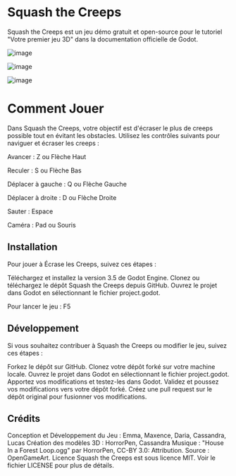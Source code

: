 # Squash the Creeps

Squash the Creeps est un jeu démo gratuit et open-source pour le tutoriel "Votre premier jeu 3D" dans la documentation officielle de Godot.

![image](https://github.com/EmmaESD/game-godot/assets/146823946/b0d1200d-419b-4dfd-b243-8915b71e8494)

![image](https://cdn.discordapp.com/attachments/1215969270253486150/1250783706965082222/image.png?ex=666c329a&is=666ae11a&hm=84fe3df8fc3167e3848d2a59cf844fcdb2040557860cb679561bfcce61199020&)

![image](https://github.com/EmmaESD/game-godot/assets/146823946/4218af63-b5c5-4770-9304-d68fb4847f95)


# Comment Jouer
Dans Squash the Creeps, votre objectif est d'écraser le plus de creeps possible tout en évitant les obstacles. Utilisez les contrôles suivants pour naviguer et écraser les creeps :

Avancer : Z ou Flèche Haut

Reculer : S ou Flèche Bas

Déplacer à gauche : Q ou Flèche Gauche

Déplacer à droite : D ou Flèche Droite

Sauter : Espace

Caméra : Pad ou Souris

## Installation
Pour jouer à Écrase les Creeps, suivez ces étapes :

Téléchargez et installez la version 3.5 de Godot Engine. Clonez ou téléchargez le dépôt Squash the Creeps depuis GitHub. Ouvrez le projet dans Godot en sélectionnant le fichier project.godot.

Pour lancer le jeu : F5

## Développement
Si vous souhaitez contribuer à Squash the Creeps ou modifier le jeu, suivez ces étapes :

Forkez le dépôt sur GitHub. Clonez votre dépôt forké sur votre machine locale. Ouvrez le projet dans Godot en sélectionnant le fichier project.godot. Apportez vos modifications et testez-les dans Godot. Validez et poussez vos modifications vers votre dépôt forké. Créez une pull request sur le dépôt original pour fusionner vos modifications.

## Crédits
Conception et Développement du Jeu : Emma, Maxence, Daria, Cassandra, Lucas Création des modèles 3D : HorrorPen, Cassandra Musique : "House In a Forest Loop.ogg" par HorrorPen, CC-BY 3.0: Attribution. Source : OpenGameArt. Licence Squash the Creeps est sous licence MIT. Voir le fichier LICENSE pour plus de détails.
